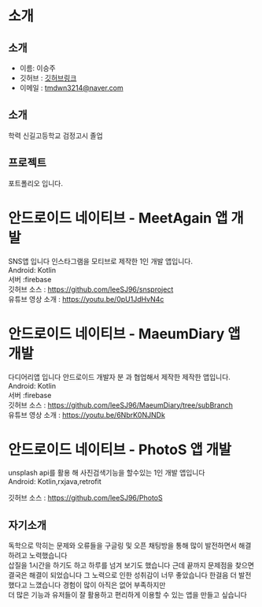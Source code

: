# 소개


소개
------------
* 이름: 이승주
* 깃허브 : [깃허브링크](https://github.com/leeSJ96 "github link")
* 이메일 : tmdwn3214@naver.com   

소개
------------
학력 신길고등학교 검정고시 졸업

프로젝트
------------
포트폴리오 입니다.
# 안드로이드 네이티브 - MeetAgain 앱 개발
SNS앱 입니다 인스타그램을 모티브로 제작한 1인 개발 앱입니다.   
Android: Kotlin   
서버 :firebase   
깃허브 소스 : https://github.com/leeSJ96/snsproject   
유튜브 영상 소개 : https://youtu.be/0pU1JdHvN4c   
   
# 안드로이드 네이티브 - MaeumDiary 앱 개발
다디어리앱 입니다 안드로이드 개발자 분 과 협업해서 제작한 제작한 앱입니다.   
Android: Kotlin   
서버 :firebase   
깃허브 소스 : https://github.com/leeSJ96/MaeumDiary/tree/subBranch   
유튜브 영상 소개 : https://youtu.be/6NbrK0NJNDk   
   
# 안드로이드 네이티브 - PhotoS 앱 개발
 unsplash api를 활용 해 사진검색기능을 할수있는 1인 개발 앱입니다   
Android: Kotlin,rxjava,retrofit   
   
깃허브 소스 : https://github.com/leeSJ96/PhotoS   

자기소개
------------   
   
독학으로 막히는 문제와 오류들을 구글링 및 오픈 채팅방을 통해 많이 발전하면서 해결하려고 노력했습니다    
삽질을 1시간을 하기도 하고 하루를 넘겨 보기도 했습니다 근데 끝까지 문제점을 찾으면    
결국은 해결이 되었습니다 그 노력으로 인한 성취감이 너무 좋았습니다 한걸음 더 발전했다고 느꼈습니다 경험이 많이 아직은 없어 부족하지만   
더 많은 기능과 유저들이 잘 활용하고 편리하게 이용할 수 있는 앱을 만들고 싶습니다   

